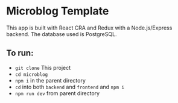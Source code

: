 # Microblog Template

This app is built with React CRA and Redux with a Node.js/Express backend. The database used is PostgreSQL.

## To run:

- `git clone` This project
- `cd microblog` 
- `npm i` in the parent directory
- `cd` into both `backend` and `frontend` and `npm i`
- `npm run dev` from parent directory


